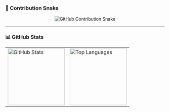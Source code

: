 ### 🐍 Contribution Snake

<p align="center">
  <img src="assets/github-contribution-grid-snake-dark.svg" alt="GitHub Contribution Snake" />
</p>

---

### 📊 GitHub Stats

<table>
  <tr>
    <td>
      <img height="180em" src="assets/stats.svg" alt="GitHub Stats"/>
    </td>
    <td>
      <img height="180em" src="assets/top-langs.svg" alt="Top Languages"/>
    </td>
  </tr>
</table>

